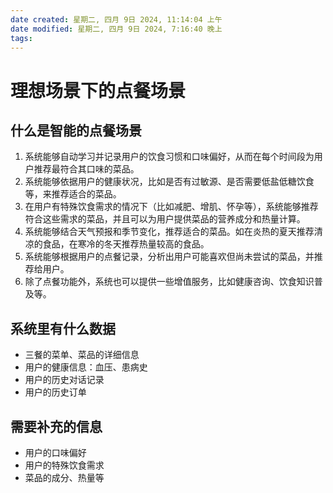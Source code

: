 ```yaml
---
date created: 星期二, 四月 9日 2024, 11:14:04 上午
date modified: 星期二, 四月 9日 2024, 7:16:40 晚上
tags: 
---
```


# 理想场景下的点餐场景

## 什么是智能的点餐场景

1. 系统能够自动学习并记录用户的饮食习惯和口味偏好，从而在每个时间段为用户推荐最符合其口味的菜品。
2. 系统能够依据用户的健康状况，比如是否有过敏源、是否需要低盐低糖饮食等，来推荐适合的菜品。
3. 在用户有特殊饮食需求的情况下（比如减肥、增肌、怀孕等），系统能够推荐符合这些需求的菜品，并且可以为用户提供菜品的营养成分和热量计算。
4. 系统能够结合天气预报和季节变化，推荐适合的菜品。如在炎热的夏天推荐清凉的食品，在寒冷的冬天推荐热量较高的食品。
5. 系统能够根据用户的点餐记录，分析出用户可能喜欢但尚未尝试的菜品，并推荐给用户。
6. 除了点餐功能外，系统也可以提供一些增值服务，比如健康咨询、饮食知识普及等。

## 系统里有什么数据

- 三餐的菜单、菜品的详细信息
- 用户的健康信息：血压、患病史
- 用户的历史对话记录
- 用户的历史订单

## 需要补充的信息

- 用户的口味偏好
- 用户的特殊饮食需求
- 菜品的成分、热量等

